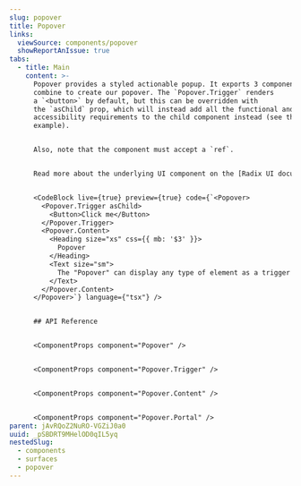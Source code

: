 ```yaml
---
slug: popover
title: Popover
links:
  viewSource: components/popover
  showReportAnIssue: true
tabs:
  - title: Main
    content: >-
      Popover provides a styled actionable popup. It exports 3 components that
      combine to create our popover. The `Popover.Trigger` renders
      a `<button>` by default, but this can be overridden with
      the `asChild` prop, which will instead add all the functional and
      accessibility requirements to the child component instead (see the below
      example).


      Also, note that the component must accept a `ref`.


      Read more about the underlying UI component on the [Radix UI documentation site](https://radix-ui.com/primitives/docs/components/popover).


      <CodeBlock live={true} preview={true} code={`<Popover>
        <Popover.Trigger asChild>
          <Button>Click me</Button>
        </Popover.Trigger>
        <Popover.Content>
          <Heading size="xs" css={{ mb: '$3' }}>
            Popover
          </Heading>
          <Text size="sm">
            The "Popover" can display any type of element as a trigger and has the content hidden by default
          </Text>
        </Popover.Content>
      </Popover>`} language={"tsx"} />


      ## API Reference


      <ComponentProps component="Popover" />


      <ComponentProps component="Popover.Trigger" />


      <ComponentProps component="Popover.Content" />


      <ComponentProps component="Popover.Portal" />
parent: jAvRQoZ2NuRO-VGZiJ0a0
uuid: _pSBDRT9MHelOD0qIL5yq
nestedSlug:
  - components
  - surfaces
  - popover
---
```

